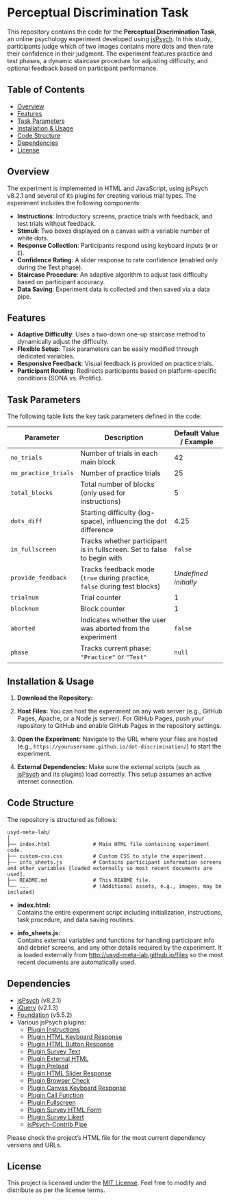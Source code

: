 # Perceptual Discrimination Task

This repository contains the code for the **Perceptual Discrimination Task**, an online psychology experiment developed using [jsPsych](https://www.jspsych.org/). In this study, participants judge which of two images contains more dots and then rate their confidence in their judgment. The experiment features practice and test phases, a dynamic staircase procedure for adjusting difficulty, and optional feedback based on participant performance.

## Table of Contents

- [Overview](#overview)
- [Features](#features)
- [Task Parameters](#task-parameters)
- [Installation & Usage](#installation--usage)
- [Code Structure](#code-structure)
- [Dependencies](#dependencies)
- [License](#license)

## Overview

The experiment is implemented in HTML and JavaScript, using jsPsych v8.2.1 and several of its plugins for creating various trial types. The experiment includes the following components:

- **Instructions**: Introductory screens, practice trials with feedback, and test trials without feedback.
- **Stimuli**: Two boxes displayed on a canvas with a variable number of white dots.
- **Response Collection**: Participants respond using keyboard inputs (`W` or `E`).
- **Confidence Rating**: A slider response to rate confidence (enabled only during the Test phase).
- **Staircase Procedure**: An adaptive algorithm to adjust task difficulty based on participant accuracy.
- **Data Saving**: Experiment data is collected and then saved via a data pipe.

## Features

- **Adaptive Difficulty**: Uses a two-down one-up staircase method to dynamically adjust the difficulty.
- **Flexible Setup**: Task parameters can be easily modified through dedicated variables.
- **Responsive Feedback**: Visual feedback is provided on practice trials.
- **Participant Routing**: Redirects participants based on platform-specific conditions (SONA vs. Prolific).

## Task Parameters

The following table lists the key task parameters defined in the code:

| **Parameter**         | **Description**                                                                      | **Default Value / Example** |
|-----------------------|--------------------------------------------------------------------------------------|-----------------------------|
| `no_trials`           | Number of trials in each main block                                                  | 42                          |
| `no_practice_trials`  | Number of practice trials                                                            | 25                          |
| `total_blocks`        | Total number of blocks (only used for instructions)                                  | 5                           |
| `dots_diff`           | Starting difficulty (log-space), influencing the dot difference                      | 4.25                        |
| `in_fullscreen`       | Tracks whether participant is in fullscreen. Set to false to begin with             | `false`                      |
| `provide_feedback`    | Tracks feedback mode (`true` during practice, `false` during test blocks)            | _Undefined initially_       |
| `trialnum`            | Trial counter                                                                        | 1                           |
| `blocknum`            | Block counter                                                                        | 1                           |
| `aborted`             | Indicates whether the user was aborted from the experiment                           | `false`                     |
| `phase`               | Tracks current phase: `"Practice"` or `"Test"`                                       | `null`                      |

## Installation & Usage

1. **Download the Repository:**

2. **Host Files:**
   You can host the experiment on any web server (e.g., GitHub Pages, Apache, or a Node.js server). For GitHub Pages, push your repository to GitHub and enable GitHub Pages in the repository settings.

3. **Open the Experiment:**
   Navigate to the URL where your files are hosted (e.g., `https://yourusername.github.io/dot-discrimination/`) to start the experiment.

4. **External Dependencies:**
   Make sure the external scripts (such as [jsPsych](https://www.jspsych.org/) and its plugins) load correctly. This setup assumes an active internet connection.

## Code Structure

The repository is structured as follows:

```
usyd-meta-lab/
│
├── index.html              # Main HTML file containing experiment code.
├── custom-css.css          # Custom CSS to style the experiment.
├── info_sheets.js          # Contains participant information screens and other variables [loaded externally so most recent documents are used].
├── README.md               # This README file.
└── ...                     # (Additional assets, e.g., images, may be included)
```

- **index.html:**  
  Contains the entire experiment script including initialization, instructions, task procedure, and data saving routines.

- **info_sheets.js:**  
  Contains external variables and functions for handling participant info and debrief screens, and any other details required by the experiment. It is loaded externally from http://usyd-meta-lab.github.io/files so the most recent documents are automatically used.

## Dependencies

- [jsPsych](https://www.jspsych.org/) (v8.2.1)
- [jQuery](https://jquery.com/) (v2.1.3)
- [Foundation](https://foundation.zurb.com/) (v5.5.2)
- Various jsPsych plugins:
  - [Plugin Instructions](https://www.jspsych.org/)
  - [Plugin HTML Keyboard Response](https://www.jspsych.org/)
  - [Plugin HTML Button Response](https://www.jspsych.org/)
  - [Plugin Survey Text](https://www.jspsych.org/)
  - [Plugin External HTML](https://www.jspsych.org/)
  - [Plugin Preload](https://www.jspsych.org/)
  - [Plugin HTML Slider Response](https://www.jspsych.org/)
  - [Plugin Browser Check](https://www.jspsych.org/)
  - [Plugin Canvas Keyboard Response](https://www.jspsych.org/)
  - [Plugin Call Function](https://www.jspsych.org/)
  - [Plugin Fullscreen](https://www.jspsych.org/)
  - [Plugin Survey HTML Form](https://www.jspsych.org/)
  - [Plugin Survey Likert](https://www.jspsych.org/)
  - [jsPsych-Contrib Pipe](https://www.jspsych.org/)

Please check the project’s HTML file for the most current dependency versions and URLs.

## License

This project is licensed under the [MIT License](LICENSE). Feel free to modify and distribute as per the license terms.

